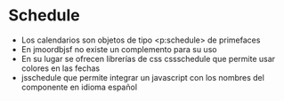 # Schedule

* Los calendarios son objetos de tipo &lt;p:schedule&gt; de primefaces
* En jmoordbjsf no existe un complemento para su uso
* En su lugar se ofrecen librerías de css cssschedule que permite usar colores en las fechas
*  jsschedule que permite integrar un javascript con los nombres del componente en idioma español



